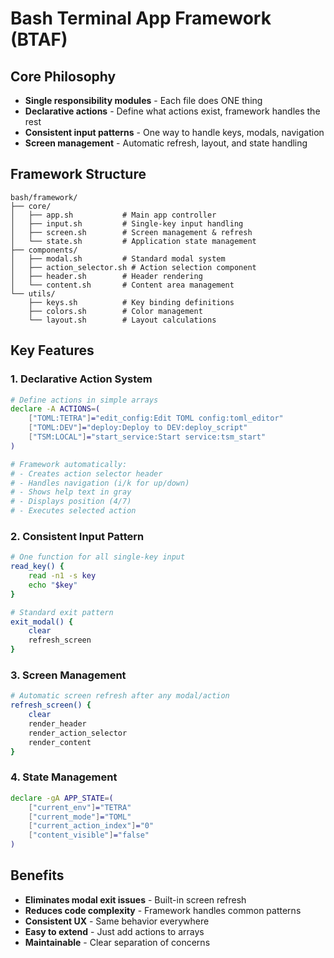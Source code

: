 # Bash Terminal App Framework (BTAF)

## Core Philosophy
- **Single responsibility modules** - Each file does ONE thing
- **Declarative actions** - Define what actions exist, framework handles the rest
- **Consistent input patterns** - One way to handle keys, modals, navigation
- **Screen management** - Automatic refresh, layout, and state handling

## Framework Structure

```
bash/framework/
├── core/
│   ├── app.sh           # Main app controller
│   ├── input.sh         # Single-key input handling
│   ├── screen.sh        # Screen management & refresh
│   └── state.sh         # Application state management
├── components/
│   ├── modal.sh         # Standard modal system
│   ├── action_selector.sh # Action selection component
│   ├── header.sh        # Header rendering
│   └── content.sh       # Content area management
└── utils/
    ├── keys.sh          # Key binding definitions
    ├── colors.sh        # Color management
    └── layout.sh        # Layout calculations
```

## Key Features

### 1. Declarative Action System
```bash
# Define actions in simple arrays
declare -A ACTIONS=(
    ["TOML:TETRA"]="edit_config:Edit TOML config:toml_editor"
    ["TOML:DEV"]="deploy:Deploy to DEV:deploy_script"
    ["TSM:LOCAL"]="start_service:Start service:tsm_start"
)

# Framework automatically:
# - Creates action selector header
# - Handles navigation (i/k for up/down)
# - Shows help text in gray
# - Displays position (4/7)
# - Executes selected action
```

### 2. Consistent Input Pattern
```bash
# One function for all single-key input
read_key() {
    read -n1 -s key
    echo "$key"
}

# Standard exit pattern
exit_modal() {
    clear
    refresh_screen
}
```

### 3. Screen Management
```bash
# Automatic screen refresh after any modal/action
refresh_screen() {
    clear
    render_header
    render_action_selector
    render_content
}
```

### 4. State Management
```bash
declare -gA APP_STATE=(
    ["current_env"]="TETRA"
    ["current_mode"]="TOML"
    ["current_action_index"]="0"
    ["content_visible"]="false"
)
```

## Benefits
- **Eliminates modal exit issues** - Built-in screen refresh
- **Reduces code complexity** - Framework handles common patterns
- **Consistent UX** - Same behavior everywhere
- **Easy to extend** - Just add actions to arrays
- **Maintainable** - Clear separation of concerns